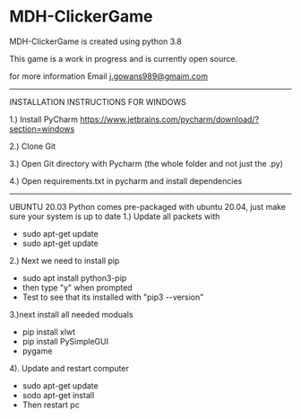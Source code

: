 # MDH-ClickerGame
 MDH-ClickerGame is created using python 3.8
 
 This game is a work in progress and is currently open source.
 
 for more information Email j.gowans989@gmaim.com
 
 -----------------------------------------------------------------------------
 
 INSTALLATION INSTRUCTIONS FOR WINDOWS

1.) Install PyCharm https://www.jetbrains.com/pycharm/download/?section=windows

2.) Clone Git

3.) Open Git directory with Pycharm (the whole folder and not just the .py)

4.) Open requirements.txt in pycharm and install dependencies

-------------------------------------------------------------------------

UBUNTU 20.03
Python comes pre-packaged with ubuntu 20.04, just make sure your system is up  to date
1.) Update all packets with
  - sudo apt-get update
  - sudo apt-get update

2.) Next we need to install pip
 - sudo apt install python3-pip
 - then type "y" when prompted
 - Test to see that its installed with "pip3 --version"

3.)next install all needed moduals
 - pip install xlwt
 - pip install PySimpleGUI
 - pygame

4). Update and restart computer
 - sudo apt-get update
 - sodo apt-get install
 - Then restart pc


